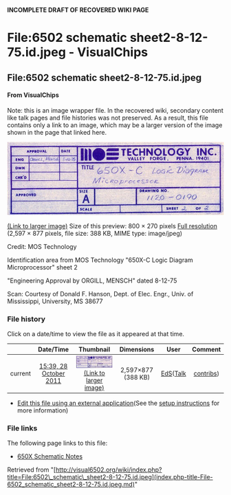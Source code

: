 **INCOMPLETE DRAFT OF RECOVERED WIKI PAGE**

# File:6502 schematic sheet2-8-12-75.id.jpeg - VisualChips

## File:6502 schematic sheet2-8-12-75.id.jpeg

#### From VisualChips


Note: this is an image wrapper file. In the recovered wiki,
secondary content like talk pages and file histories was
not preserved. As a result, this file contains only a link
to an image, which may be a larger version of the image shown
in the page that linked here.

![File:6502 schematic sheet2-8-12-75.id.jpeg](images/thumb/1/10/6502_schematic_sheet2-8-12-75.id.jpeg/800px-6502_schematic_sheet2-8-12-75.id.jpeg)

[(Link to larger image)](images/1/10/6502_schematic_sheet2-8-12-75.id.jpeg)
Size of this preview: 800 × 270 pixels
[Full resolution](images/1/10/6502_schematic_sheet2-8-12-75.id.jpeg)‎ (2,597 × 877 pixels, file size: 388 KB, MIME type: image/jpeg)

Credit: MOS Technology

Identification area from MOS Technology "650X-C Logic Diagram Microprocessor" sheet 2

"Engineering Approval by ORGILL, MENSCH" dated 8-12-75

Scan: Courtesy of Donald F. Hanson, Dept. of Elec. Engr., Univ. of Mississippi, University, MS 38677

### File history

Click on a date/time to view the file as it appeared at that time.

| | Date/Time | Thumbnail | Dimensions | User | Comment |
|:---:|:---:|:---:|:---:|:---:|:---:|
| current | [15:39, 28 October 2011](images/1/10/6502_schematic_sheet2-8-12-75.id.jpeg) | ![Thumbnail for version as of 15:39, 28 October 2011](images/thumb/1/10/6502_schematic_sheet2-8-12-75.id.jpeg/120px-6502_schematic_sheet2-8-12-75.id.jpeg) [(Link to larger image)](images/1/10/6502_schematic_sheet2-8-12-75.id.jpeg) | 2,597×877 (388 KB) | [EdS](index.php-title-User-EdS.md)([Talk](index.php-title-User_talk-EdS.md) | [contribs](./index.php%3Ftitle=Special:Contributions/EdS.md)) | (Credit: MOS Technology  Identification area from MOS Technology "650X-C Logic Diagram Microprocessor" sheet 2  "Engineering Approval by ORGILL, MENSCH" dated 8-12-75  Scan: Courtesy of Donald F. Hanson, Dept. of Elec. Engr., Univ. of Mississippi, Universi) |

- [Edit this file using an external application](index.php-title-File-6502_schematic_sheet2-8-12-75.id.jpeg.md)(See the [setup instructions](http://www.mediawiki.org/wiki/Manual:External_editors) for more information)

### File links

The following page links to this file:

- [650X Schematic Notes](index.php-title-650X_Schematic_Notes.md)

Retrieved from "[http://visual6502.org/wiki/index.php?title=File:6502\_schematic\_sheet2-8-12-75.id.jpeg](index.php-title-File-6502_schematic_sheet2-8-12-75.id.jpeg.md)"

